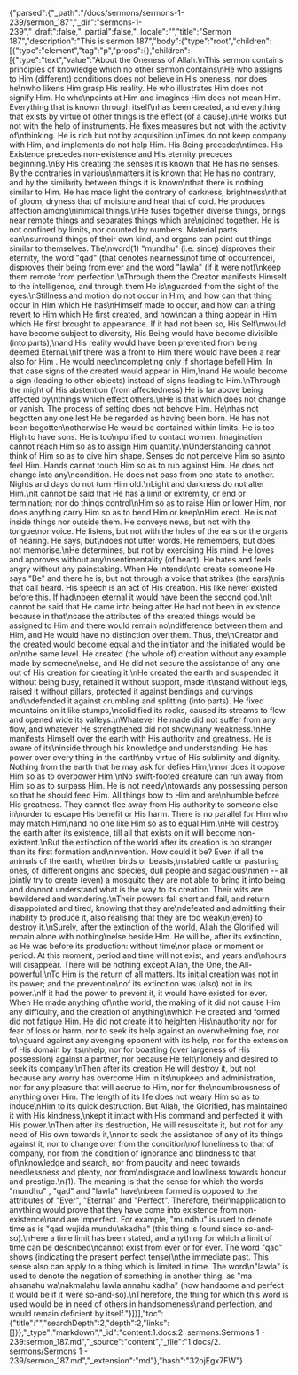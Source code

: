 {"parsed":{"_path":"/docs/sermons/sermons-1-239/sermon_187","_dir":"sermons-1-239","_draft":false,"_partial":false,"_locale":"","title":"Sermon 187","description":"This is sermon 187","body":{"type":"root","children":[{"type":"element","tag":"p","props":{},"children":[{"type":"text","value":"About the Oneness of Allah.\nThis sermon contains principles of knowledge which no other sermon contains\nHe who assigns to Him (different) conditions does not believe in His oneness, nor does he\nwho likens Him grasp His reality. He who illustrates Him does not signify Him. He who\npoints at Him and imagines Him does not mean Him. Everything that is known through itself\nhas been created, and everything that exists by virtue of other things is the effect (of a cause).\nHe works but not with the help of instruments. He fixes measures but not with the activity of\nthinking. He is rich but not by acquisition.\nTimes do not keep company with Him, and implements do not help Him. His Being precedes\ntimes. His Existence precedes non-existence and His eternity precedes beginning.\nBy His creating the senses it is known that He has no senses. By the contraries in various\nmatters it is known that He has no contrary, and by the similarity between things it is known\nthat there is nothing similar to Him. He has made light the contrary of darkness, brightness\nthat of gloom, dryness that of moisture and heat that of cold. He produces affection among\ninimical things.\nHe fuses together diverse things, brings near remote things and separates things which are\njoined together. He is not confined by limits, nor counted by numbers. Material parts can\nsurround things of their own kind, and organs can point out things similar to themselves. The\nword(1) \"mundhu\" (i.e. since) disproves their eternity, the word \"qad\" (that denotes nearness\nof time of occurrence), disproves their being from ever and the word \"lawla\" (if it were not)\nkeep them remote from perfection.\nThrough them the Creator manifests Himself to the intelligence, and through them He is\nguarded from the sight of the eyes.\nStillness and motion do not occur in Him, and how can that thing occur in Him which He has\nHimself made to occur, and how can a thing revert to Him which He first created, and how\ncan a thing appear in Him which He first brought to appearance. If it had not been so, His Self\nwould have become subject to diversity, His Being would have become divisible (into parts),\nand His reality would have been prevented from being deemed Eternal.\nIf there was a front to Him there would have been a rear also for Him . He would need\ncompleting only if shortage befell Him. In that case signs of the created would appear in Him,\nand He would become a sign (leading to other objects) instead of signs leading to Him.\nThrough the might of His abstention (from affectedness) He is far above being affected by\nthings which effect others.\nHe is that which does not change or vanish. The process of setting does not behove Him. He\nhas not begotten any one lest He be regarded as having been born. He has not been begotten\notherwise He would be contained within limits. He is too High to have sons. He is too\npurified to contact women. Imagination cannot reach Him so as to assign Him quantity.\nUnderstanding cannot think of Him so as to give him shape. Senses do not perceive Him so as\nto feel Him. Hands cannot touch Him so as to rub against Him. He does not change into any\ncondition. He does not pass from one state to another. Nights and days do not turn Him old.\nLight and darkness do not alter Him.\nIt cannot be said that He has a limit or extremity, or end or termination; nor do things control\nHim so as to raise Him or lower Him, nor does anything carry Him so as to bend Him or keep\nHim erect. He is not inside things nor outside them. He conveys news, but not with the tongue\nor voice. He listens, but not with the holes of the ears or the organs of hearing. He says, but\ndoes not utter words. He remembers, but does not memorise.\nHe determines, but not by exercising His mind. He loves and approves without any\nsentimentality (of heart). He hates and feels angry without any painstaking. When He intends\nto create someone He says \"Be\" and there he is, but not through a voice that strikes (the ears)\nis that call heard. His speech is an act of His creation. His like never existed before this. If had\nbeen eternal it would have been the second god.\nIt cannot be said that He came into being after He had not been in existence because in that\ncase the attributes of the created things would be assigned to Him and there would remain no\ndifference between them and Him, and He would have no distinction over them. Thus, the\nCreator and the created would become equal and the initiator and the initiated would be on\nthe same level. He created (the whole of) creation without any example made by someone\nelse, and He did not secure the assistance of any one out of His creation for creating it.\nHe created the earth and suspended it without being busy, retained it without support, made it\nstand without legs, raised it without pillars, protected it against bendings and curvings and\ndefended it against crumbling and splitting (into parts). He fixed mountains on it like stumps,\nsolidified its rocks, caused its streams to flow and opened wide its valleys.\nWhatever He made did not suffer from any flow, and whatever He strengthened did not show\nany weakness.\nHe manifests Himself over the earth with His authority and greatness. He is aware of its\ninside through his knowledge and understanding. He has power over every thing in the earth\nby virtue of His sublimity and dignity. Nothing from the earth that he may ask for defies Him,\nnor does it oppose Him so as to overpower Him.\nNo swift-footed creature can run away from Him so as to surpass Him. He is not needy\ntowards any possessing person so that he should feed Him. All things bow to Him and are\nhumble before His greatness. They cannot flee away from His authority to someone else in\norder to escape His benefit or His harm. There is no parallel for Him who may match Him\nand no one like Him so as to equal Him.\nHe will destroy the earth after its existence, till all that exists on it will become non-existent.\nBut the extinction of the world after its creation is no stranger than its first formation and\ninvention. How could it be? Even if all the animals of the earth, whether birds or beasts,\nstabled cattle or pasturing ones, of different origins and species, dull people and sagacious\nmen -- all jointly try to create (even) a mosquito they are not able to bring it into being and do\nnot understand what is the way to its creation. Their wits are bewildered and wandering.\nTheir powers fall short and fail, and return disappointed and tired, knowing that they are\ndefeated and admitting their inability to produce it, also realising that they are too weak\n(even) to destroy it.\nSurely, after the extinction of the world, Allah the Glorified will remain alone with nothing\nelse beside Him. He will be, after its extinction, as He was before its production: without time\nor place or moment or period. At this moment, period and time will not exist, and years and\nhours will disappear. There will be nothing except Allah, the One, the All-powerful.\nTo Him is the return of all matters. Its initial creation was not in its power; and the prevention\nof its extinction was (also) not in its power.\nIf it had the power to prevent it, it would have existed for ever. When He made anything of\nthe world, the making of it did not cause Him any difficulty, and the creation of anything\nwhich He created and formed did not fatigue Him. He did not create it to heighten His\nauthority nor for fear of loss or harm, nor to seek its help against an overwhelming foe, nor to\nguard against any avenging opponent with its help, nor for the extension of His domain by its\nhelp, nor for boasting (over largeness of His possession) against a partner, nor because He felt\nlonely and desired to seek its company.\nThen after its creation He will destroy it, but not because any worry has overcome Him in its\nupkeep and administration, nor for any pleasure that will accrue to Him, nor for the\ncumbrousness of anything over Him. The length of its life does not weary Him so as to induce\nHim to its quick destruction. But Allah, the Glorified, has maintained it with His kindness,\nkept it intact with His command and perfected it with His power.\nThen after its destruction, He will resuscitate it, but not for any need of His own towards it,\nnor to seek the assistance of any of its things against it, nor to change over from the condition\nof loneliness to that of company, nor from the condition of ignorance and blindness to that of\nknowledge and search, nor from paucity and need towards needlessness and plenty, nor from\ndisgrace and lowliness towards honour and prestige.\n(1). The meaning is that the sense for which the words \"mundhu\" , \"qad\" and \"lawla\" have\nbeen formed is opposed to the attributes of \"Ever\", \"Eternal\" and \"Perfect\". Therefore, their\napplication to anything would prove that they have come into existence from non-existence\nand are imperfect. For example, \"mundhu\" is used to denote time as is \"qad wujida mundu\nkadha\" (this thing is found since so-and-so).\nHere a time limit has been stated, and anything for which a limit of time can be described\ncannot exist from ever or for ever. The word \"qad\" shows (indicating the present perfect tense)\nthe immediate past. This sense also can apply to a thing which is limited in time. The word\n\"lawla\" is used to denote the negation of something in another thing, as \"ma ahsanahu wa\nakmalahu lawla annahu kadha\" (how handsome and perfect it would be if it were so-and-so).\nTherefore, the thing for which this word is used would be in need of others in handsomeness\nand perfection, and would remain deficient by itself."}]}],"toc":{"title":"","searchDepth":2,"depth":2,"links":[]}},"_type":"markdown","_id":"content:1.docs:2. sermons:Sermons 1 - 239:sermon_187.md","_source":"content","_file":"1.docs/2. sermons/Sermons 1 - 239/sermon_187.md","_extension":"md"},"hash":"32ojEgx7FW"}